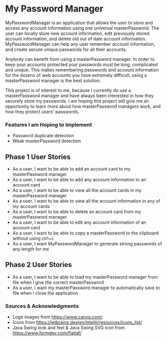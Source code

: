 # My Password Manager

MyPasswordManager is an application that allows the user to store and access any account information using *one* 
universal masterPassword. The user can locally store new account information, edit previously stored account information, and 
delete old out of date account information. MyPasswordManager can help any user remember account information, and create
secure unique passwords for all their accounts. 

Anybody can benefit from using a masterPassword manager. In order to keep your accounts protected your passwords must be
long, complicated and unique. This makes remembering passwords and account information for the dozens of web accounts 
you have extremely difficult, using a masterPassword manager is the best solution.

This project is of interest to me, because I currently do use a masterPassword manager and have always been interested in how
they securely store my passwords.  I am hoping this project will give me an opportunity to learn more about how 
masterPassword managers work, and how they protect users' passwords.


### Features I am Hoping to Implement
- Password duplicate detection
- Weak masterPassword detection

## Phase 1 User Stories
- As a user, I want to be able to add an account card to my masterPassword manager 
- As a user, I want to be able to add any account information to an account card 
- As a user, I want to be able to view all the account cards in my masterPassword manager 
- As a user, I want to be able to view all the account information in any of my account cards 
- As a user, I want to be able to delete an account card from my masterPassword manager 
- As a user, I want to be able to edit any account information of an account card
- As a user, I want to be able to copy a masterPassword to the clipboard without using ctrl+c
- As a user, I want MyPasswordManager to generate strong passwords of any length for me

## Phase 2 User Stories
- As a user, I want to be able to load my masterPassword manager from file when I give the correct masterPassword
- As a user, I want my masterPassword manager to automatically save to file when I close the application

### Sources & Acknowledgments
- Logo images from https://www.canva.com/
- Icons from https://jetbrains.design/intellij/resources/icons_list/
- Java Swing look and feel & Java Swing SVG icon from https://www.formdev.com/flatlaf/